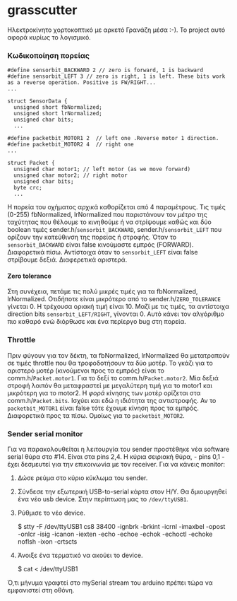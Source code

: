 # grasscutter

Ηλεκτροκίνητο χορτοκοπτικό με αρκετό Γρανάζη μέσα :-). Το project αυτό αφορά κυρίως το λογισμικό.

### Κωδικοποίηση πορείας

```
#define sensorbit_BACKWARD 2 // zero is forward, 1 is backward
#define sensorbit_LEFT 3 // zero is right, 1 is left. These bits work as a reverse operation. Positive is FW/RIGHT...
...

struct SensorData {
  unsigned short fbNormalized;
  unsigned short lrNormalized;
  unsigned char bits;
  ...

#define packetbit_MOTOR1 2  // left one .Reverse motor 1 direction.
#define packetbit_MOTOR2 4  // right one
...

struct Packet {
  unsigned char motor1; // left motor (as we move forward)
  unsigned char motor2; // right motor
  unsigned char bits;
  byte crc;
  ...
```

Η πορεία του οχήματος αρχικά καθορίζεται από 4 παραμέτρους. Τις τιμές (0-255) fbNormalized, lrNormalized που παριστάνουν τον _μέτρο_ της ταχύτητας που θέλουμε το κινηθούμε ή να στρίψουμε καθώς και δύο boolean τιμές sender.h/`sensorbit_BACKWARD`, sender.h/`sensorbit_LEFT` που ορίζουν την κατεύθινση της πορείας ή στροφής. Όταν το `sensorbit_BACKWARD` είναι false κινούμαστε εμπρός (FORWARD). Διαφορετικά πίσω. Αντίστοιχα όταν το `sensorbit_LEFT` είναι false στρίβουμε δεξιά. Διαφερετικά αριστερά. 

#### Zero tolerance

Στη συνέχεια, πετάμε τις πολύ μικρές τιμές για τα fbNormalized, lrNormalized. Οτιδήποτε είναι μικρότερο από το sender.h/`ZERO_TOLERANCE` γίνεται 0. Η τρέχουσα οριακή τιμή είναι 10. Μαζί με τις τιμές, τα αντίστοιχα direction bits `sensorbit_LEFT/RIGHT`,  γίνονται 0. Αυτό κάνει τον αλγόριθμο πιο καθαρό ενώ διόρθωσε και ένα περίεργο bug στη πορεία.

### Throttle

Πριν φύγουν για τον δέκτη, τα fbNormalized, lrNormalized θα μετατραπούν σε τιμές throttle που θα τροφοδοτήσουν τα δύο μοτέρ. Το γκάζι για το αριστερό μοτέρ (κινούμενοι προς τα εμπρός) είναι το comm.h/`Packet.motor1`. Για το δεξί το comm.h/`Packet.motor2`. Μία δεξιά στροφή λοιπόν θα μεταφραστεί με μεγαλύτερη τιμή για το motor1 και μικρότερη για το motor2. Η _φορά_ κίνησης των μοτέρ ορίζεται στα comm.h/`Packet.bits`. Ισχύει και εδώ η ιδιότητα της αντιστροφής. Αν το `packetbit_MOTOR1` είναι false τότε έχουμε κίνηση προς τα εμπρός. Διαφορετικά προς τα πίσω. Ομοίως για το `packetbit_MOTOR2`.

### Sender serial monitor

Για να παρακολουθείται η λειτουργία του sender προστέθηκε νέα software serial θύρα στο #14. Είναι στα pins 2,4. Η κύρια σειριακή θύρα, - pins 0,1 - έχει δεσμευτεί για την επικοινωνία με τον receiver. Για να κάνεις monitor:

1. Δώσε ρεύμα στο κύριο κύκλωμα του sender.
2. Σύνδεσε την εξωτερική  USB-to-serial κάρτα στον Η/Υ. Θα δμιουργηθεί ένα νέο usb device. Στην περίπτωση μας το `/dev/ttyUSB1`.
3. Ρύθμισε το νέο device.

    $ stty -F /dev/ttyUSB1 cs8 38400 -ignbrk -brkint -icrnl -imaxbel -opost -onlcr -isig -icanon -iexten -echo -echoe -echok -echoctl -echoke noflsh -ixon -crtscts

4. Άνοιξε ένα τερματικό να ακούει το device.  

    $ cat < /dev/ttyUSB1

Ό,τι μήνυμα γραφτεί στο mySerial stream του arduino πρέπει τώρα να εμφανιστεί στη οθόνη.














